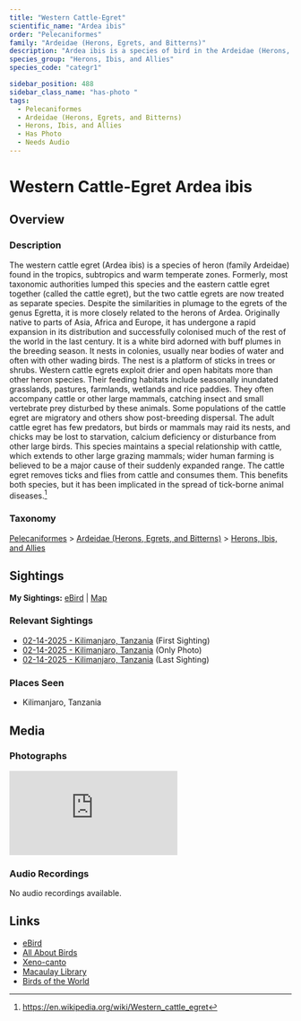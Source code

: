 ```yaml
---
title: "Western Cattle-Egret"
scientific_name: "Ardea ibis"
order: "Pelecaniformes"
family: "Ardeidae (Herons, Egrets, and Bitterns)"
description: "Ardea ibis is a species of bird in the Ardeidae (Herons, Egrets, and Bitterns) family. It has been observed 3 times. It has been photographed."
species_group: "Herons, Ibis, and Allies"
species_code: "categr1"

sidebar_position: 488
sidebar_class_name: "has-photo "
tags: 
  - Pelecaniformes
  - Ardeidae (Herons, Egrets, and Bitterns)
  - Herons, Ibis, and Allies
  - Has Photo
  - Needs Audio
---
```


# Western Cattle-Egret <span className='sci_name'>Ardea ibis</span>

## Overview

### Description
The western cattle egret (Ardea ibis) is a species of heron (family Ardeidae) found in the tropics, subtropics and warm temperate zones. Formerly, most taxonomic authorities lumped this species and the eastern cattle egret together (called the cattle egret), but the two cattle egrets are now treated as separate species. Despite the similarities in plumage to the egrets of the genus Egretta, it is more closely related to the herons of Ardea. Originally native to parts of Asia, Africa and Europe, it has undergone a rapid expansion in its distribution and successfully colonised much of the rest of the world in the last century.
It is a white bird adorned with buff plumes in the breeding season. It nests in colonies, usually near bodies of water and often with other wading birds. The nest is a platform of sticks in trees or shrubs. Western cattle egrets exploit drier and open habitats more than other heron species. Their feeding habitats include seasonally inundated grasslands, pastures, farmlands, wetlands and rice paddies. They often accompany cattle or other large mammals, catching insect and small vertebrate prey disturbed by these animals. Some populations of the cattle egret are migratory and others show post-breeding dispersal.
The adult cattle egret has few predators, but birds or mammals may raid its nests, and chicks may be lost to starvation, calcium deficiency or disturbance from other large birds. This species maintains a special relationship with cattle, which extends to other large grazing mammals; wider human farming is believed to be a major cause of their suddenly expanded range. The cattle egret removes ticks and flies from cattle and consumes them. This benefits both species, but it has been implicated in the spread of tick-borne animal diseases.[^1]

[^1]: https://en.wikipedia.org/wiki/Western_cattle_egret

### Taxonomy
[Pelecaniformes](/tags/pelecaniformes) > [Ardeidae (Herons, Egrets, and Bitterns)](/tags/ardeidae-herons-egrets-and-bitterns) > [Herons, Ibis, and Allies](/tags/herons-ibis-and-allies)


## Sightings

**My Sightings:** [eBird](https://ebird.org/lifelist?r=world&time=life&spp=categr1) | [Map](/map?species_code=categr1)

### Relevant Sightings

* [02-14-2025 - Kilimanjaro, Tanzania](https://ebird.org/checklist/S216375993) (First Sighting)
* [02-14-2025 - Kilimanjaro, Tanzania](https://ebird.org/checklist/S216440768) (Only Photo)
* [02-14-2025 - Kilimanjaro, Tanzania](https://ebird.org/checklist/S216379500) (Last Sighting)

### Places Seen

* Kilimanjaro, Tanzania



## Media
### Photographs
<iframe className="photo_iframe horizontal" src="https://macaulaylibrary.org/asset/631568558/embed" frameBorder="0" allowFullScreen></iframe>

### Audio Recordings
No audio recordings available.

## Links
* [eBird](https://ebird.org/species/categr1) 
* [All About Birds](https://www.allaboutbirds.org/guide/categr1) 
* [Xeno-canto](https://www.xeno-canto.org/species/ardea-ibis) 
* [Macaulay Library](https://search.macaulaylibrary.org/catalog?taxonCode=categr1&sort=rating_rank_desc)
* [Birds of the World](https://birdsoftheworld.org/bow/species/categr1)
